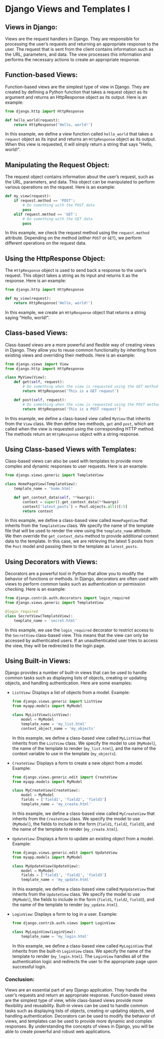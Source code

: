 # Django Views and Templates I

## Views in Django:

Views are the request handlers in Django. They are responsible for processing the user’s requests and returning an appropriate response to the user. The request that is sent from the client contains information such as the URL, parameters, and data. The view processes this information and performs the necessary actions to create an appropriate response.

## Function-based Views:

Function-based views are the simplest type of view in Django. They are created by defining a Python function that takes a request object as its argument and returns an HttpResponse object as its output. Here is an example:

```python
from django.http import HttpResponse

def hello_world(request):
    return HttpResponse('Hello, world!')
```

In this example, we define a view function called `hello_world` that takes a `request` object as its input and returns an `HttpResponse` object as its output. When this view is requested, it will simply return a string that says "Hello, world!".

## Manipulating the Request Object:

The request object contains information about the user’s request, such as the URL, parameters, and data. This object can be manipulated to perform various operations on the request. Here is an example:

```python
def my_view(request):
    if request.method == 'POST':
        # Do something with the POST data
        pass
    elif request.method == 'GET':
        # Do something with the GET data
        pass
```

In this example, we check the request method using the `request.method` attribute. Depending on the method (either `POST` or `GET`), we perform different operations on the request data.

## Using the HttpResponse Object:

The `HttpResponse` object is used to send back a response to the user’s request. This object takes a string as its input and returns it as the response. Here is an example:

```python
from django.http import HttpResponse

def my_view(request):
    return HttpResponse('Hello, world!')
```

In this example, we create an `HttpResponse` object that returns a string saying "Hello, world!".

## Class-based Views:

Class-based views are a more powerful and flexible way of creating views in Django. They allow you to reuse common functionality by inheriting from existing views and overriding their methods. Here is an example:

```python
from django.views import View
from django.http import HttpResponse

class MyView(View):
    def get(self, request):
        # Do something when the view is requested using the GET method
        return HttpResponse('This is a GET request')

    def post(self, request):
        # Do something when the view is requested using the POST method
        return HttpResponse('This is a POST request')
```

In this example, we define a class-based view called `MyView` that inherits from the `View` class. We then define two methods, `get` and `post`, which are called when the view is requested using the corresponding HTTP method. The methods return an `HttpResponse` object with a string response.

## Using Class-based Views with Templates:

Class-based views can also be used with templates to provide more complex and dynamic responses to user requests. Here is an example:

```python
from django.views.generic import TemplateView

class HomePageView(TemplateView):
    template_name = 'home.html'

    def get_context_data(self, **kwargs):
        context = super().get_context_data(**kwargs)
        context['latest_posts'] = Post.objects.all()[:5]
        return context
```

In this example, we define a class-based view called `HomePageView` that inherits from the `TemplateView` class. We specify the name of the template file that will be used to render the view using the `template_name` attribute. We then override the `get_context_data` method to provide additional context data to the template. In this case, we are retrieving the latest 5 posts from the `Post` model and passing them to the template as `latest_posts`.

## Using Decorators with Views:

Decorators are a powerful tool in Python that allow you to modify the behavior of functions or methods. In Django, decorators are often used with views to perform common tasks such as authentication or permission checking. Here is an example:

```python
from django.contrib.auth.decorators import login_required
from django.views.generic import TemplateView

@login_required
class SecretView(TemplateView):
    template_name = 'secret.html'
```

In this example, we use the `login_required` decorator to restrict access to the `SecretView` class-based view. This means that the view can only be accessed by authenticated users. If an unauthenticated user tries to access the view, they will be redirected to the login page.


## Using Built-in Views:

Django provides a number of built-in views that can be used to handle common tasks such as displaying lists of objects, creating or updating objects, and handling authentication. Here are some examples:

- `ListView`: Displays a list of objects from a model. Example:

  ```python
  from django.views.generic import ListView
  from myapp.models import MyModel

  class MyListView(ListView):
      model = MyModel
      template_name = 'my_list.html'
      context_object_name = 'my_objects'
  ```

  In this example, we define a class-based view called `MyListView` that inherits from the `ListView` class. We specify the model to use (`MyModel`), the name of the template to render (`my_list.html`), and the name of the context variable to use in the template (`my_objects`).

- `CreateView`: Displays a form to create a new object from a model. Example:

  ```python
  from django.views.generic.edit import CreateView
  from myapp.models import MyModel

  class MyCreateView(CreateView):
      model = MyModel
      fields = ['field1', 'field2', 'field3']
      template_name = 'my_create.html'
  ```

  In this example, we define a class-based view called `MyCreateView` that inherits from the `CreateView` class. We specify the model to use (`MyModel`), the fields to include in the form (`field1`, `field2`, `field3`), and the name of the template to render (`my_create.html`).

- `UpdateView`: Displays a form to update an existing object from a model. Example:

  ```python
  from django.views.generic.edit import UpdateView
  from myapp.models import MyModel

  class MyUpdateView(UpdateView):
      model = MyModel
      fields = ['field1', 'field2', 'field3']
      template_name = 'my_update.html'
  ```

  In this example, we define a class-based view called `MyUpdateView` that inherits from the `UpdateView` class. We specify the model to use (`MyModel`), the fields to include in the form (`field1`, `field2`, `field3`), and the name of the template to render (`my_update.html`).

- `LoginView`: Displays a form to log in a user. Example:

  ```python
  from django.contrib.auth.views import LoginView

  class MyLoginView(LoginView):
      template_name = 'my_login.html'
  ```

  In this example, we define a class-based view called `MyLoginView` that inherits from the built-in `LoginView` class. We specify the name of the template to render (`my_login.html`). The `LoginView` handles all of the authentication logic and redirects the user to the appropriate page upon successful login.

### Conclusion:

Views are an essential part of any Django application. They handle the user’s requests and return an appropriate response. Function-based views are the simplest type of view, while class-based views provide more flexibility and reusability. Built-in views can be used to handle common tasks such as displaying lists of objects, creating or updating objects, and handling authentication. Decorators can be used to modify the behavior of views, and templates can be used to provide more dynamic and complex responses. By understanding the concepts of views in Django, you will be able to create powerful and robust web applications.

